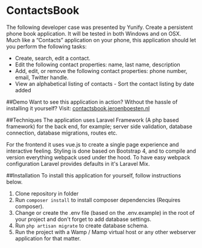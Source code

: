 # ContactsBook
The following developer case was presented by Yunify. Create a persistent phone book application. It will be tested in both Windows and on OSX. 
Much like a “Contacts” application on your phone, this application should let you perform the following tasks: 
- Create, search, edit a contact. 
- Edit the following contact properties: name, last name, description 
- Add, edit, or remove the following contact properties: phone number, email, Twitter handle. 
- View an alphabetical listing of contacts - Sort the contact listing by date added

##Demo
Want to see this application in action? Without the hassle of installing it yourself? Visit: [contactsbook.jeroenboesten.nl](https://contactsbook.jeroenboesten.nl)

##Techniques
The application uses Laravel Framework (A php based framework) for the back end, for example; server side validation, database connection, database migrations, routes etc.

For the frontend it uses vue.js to create a single page experience and interactive feeling. 
Styling is done based on Bootstrap 4, and to compile and version everything webpack used under the hood. 
To have easy webpack configuration Laravel provides defaults in it's Laravel Mix.

##Installation
To install this application for yourself, follow instructions below.
1. Clone repository in folder
2. Run `composer install` to install composer dependencies (Requires composer).
3. Change or create the .env file (based on the .env.example) in the root of your project and don't forget to add database settings.
4. Run `php artisan migrate` to create database schema. 
5. Run the project with a Wamp / Mamp virtual host or any other webserver application for that matter. 